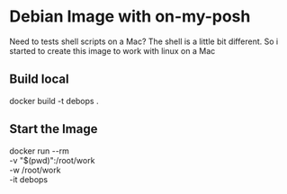 # Debian Image with on-my-posh 

Need to tests shell scripts on a Mac? The shell is a little bit different. So i started to create this image to work with linux on a Mac 

## Build local

docker build -t debops . 


## Start the Image

docker run --rm \
        -v "$(pwd)":/root/work \
        -w /root/work \
        -it debops


